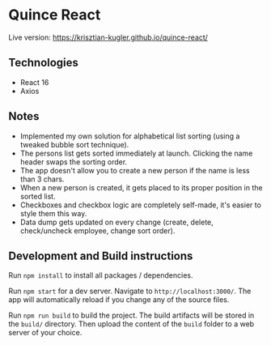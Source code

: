 # Quince React

Live version: https://krisztian-kugler.github.io/quince-react/

## Technologies

* React 16
* Axios

## Notes

* Implemented my own solution for alphabetical list sorting (using a tweaked bubble sort technique).
* The persons list gets sorted immediately at launch. Clicking the name header swaps the sorting order.
* The app doesn't allow you to create a new person if the name is less than 3 chars.
* When a new person is created, it gets placed to its proper position in the sorted list.
* Checkboxes and checkbox logic are completely self-made, it's easier to style them this way.
* Data dump gets updated on every change (create, delete, check/uncheck employee, change sort order).

## Development and Build instructions

Run `npm install` to install all packages / dependencies.

Run `npm start` for a dev server. Navigate to `http://localhost:3000/`. The app will automatically reload if you change any of the source files.

Run `npm run build` to build the project. The build artifacts will be stored in the `build/` directory. Then upload the content of the `build` folder to a web server of your choice.
